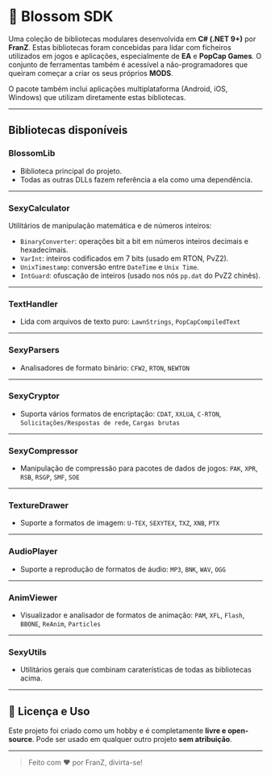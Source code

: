 # 🌸 Blossom SDK

Uma coleção de bibliotecas modulares desenvolvida em **C# (.NET 9+)** por **FranZ**. Estas bibliotecas foram concebidas para lidar com ficheiros utilizados em jogos e aplicações, especialmente de **EA** e **PopCap Games**. O conjunto de ferramentas também é acessível a não-programadores que queiram começar a criar os seus próprios **MODS**.

O pacote também inclui aplicações multiplataforma (Android, iOS, Windows) que utilizam diretamente estas bibliotecas.

---

## Bibliotecas disponíveis


### BlossomLib

- Biblioteca principal do projeto.
- Todas as outras DLLs fazem referência a ela como uma dependência.

---

### SexyCalculator

Utilitários de manipulação matemática e de números inteiros:

- `BinaryConverter`: operações bit a bit em números inteiros decimais e hexadecimais.
- `VarInt`: inteiros codificados em 7 bits (usado em RTON, PvZ2).
- `UnixTimestamp`: conversão entre `DateTime` e `Unix Time`.
- `IntGuard`: ofuscação de inteiros (usado nos nós `pp.dat` do PvZ2 chinês).

---

### TextHandler

- Lida com arquivos de texto puro: `LawnStrings`, `PopCapCompiledText`

---

### SexyParsers

- Analisadores de formato binário: `CFW2`, `RTON`, `NEWTON`

---

### SexyCryptor

- Suporta vários formatos de encriptação: `CDAT`, `XXLUA`, `C-RTON`, `Solicitações/Respostas de rede`, `Cargas brutas`

---

### SexyCompressor

- Manipulação de compressão para pacotes de dados de jogos: `PAK`, `XPR`, `RSB`, `RSGP`, `SMF`, `SOE`

---

### TextureDrawer

- Suporte a formatos de imagem: `U-TEX`, `SEXYTEX`, `TXZ`, `XNB`, `PTX`

---

### AudioPlayer

- Suporte a reprodução de formatos de áudio: `MP3`, `BNK`, `WAV`, `OGG`

---

### AnimViewer

- Visualizador e analisador de formatos de animação: `PAM`, `XFL`, `Flash`, `BBONE`, `ReAnim`, `Particles`

---

### SexyUtils

- Utilitários gerais que combinam caraterísticas de todas as bibliotecas acima.

---

## 📜 Licença e Uso

Este projeto foi criado como um hobby e é completamente **livre e open-source**. Pode ser usado em qualquer outro projeto **sem atribuição**.

---

> Feito com ❤️ por FranZ, divirta-se!